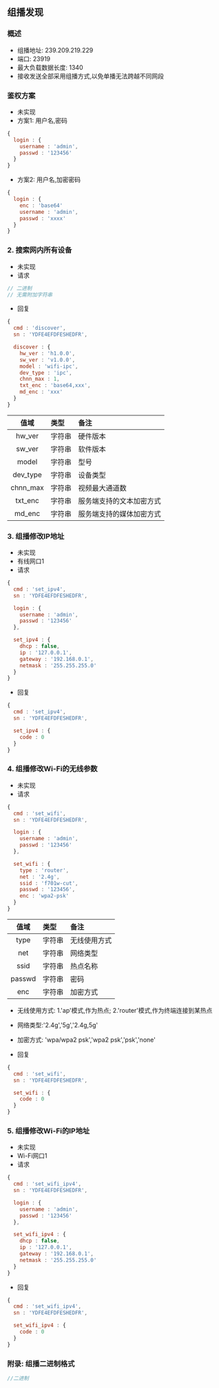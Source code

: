 ## 组播发现

### 概述

* 组播地址: 239.209.219.229
* 端口: 23919
* 最大负载数据长度: 1340
* 接收发送全部采用组播方式,以免单播无法跨越不同网段

### 鉴权方案

* 未实现
* 方案1: 用户名,密码

```javascript
{
  login : {
    username : 'admin',
    passwd : '123456'
  }
}
```

* 方案2: 用户名,加密密码

```javascript
{
  login : {
    enc : 'base64'
    username : 'admin',
    passwd : 'xxxx'
  }
}
```


### 2. 搜索网内所有设备

* 未实现
* 请求

```javascript
// 二进制
// 无需附加字符串
```

* 回复

```javascript
{
  cmd : 'discover',
  sn : 'YDFE4EFDFESHEDFR',

  discover : {
    hw_ver : 'h1.0.0',
    sw_ver : 'v1.0.0',
    model : 'wifi-ipc',
    dev_type : 'ipc',
    chnn_max : 1,
    txt_enc : 'base64,xxx',
    md_enc : 'xxx'
  }
}
```

|  值域     | 类型       |   备注    |
|:---------:|:--------- |:--------- |
| hw_ver    | 字符串     | 硬件版本 |
| sw_ver    | 字符串     | 软件版本 |
| model     | 字符串     | 型号 |
| dev_type  | 字符串     | 设备类型 |
| chnn_max  | 字符串     | 视频最大通道数 |
| txt_enc   | 字符串     | 服务端支持的文本加密方式 |
| md_enc    | 字符串     | 服务端支持的媒体加密方式 |

### 3. 组播修改IP地址

* 未实现
* 有线网口1
* 请求

```javascript
{
  cmd : 'set_ipv4',
  sn : 'YDFE4EFDFESHEDFR',

  login : {
    username : 'admin',
    passwd : '123456'
  },

  set_ipv4 : {
    dhcp : false,
    ip : '127.0.0.1',
    gateway : '192.168.0.1',
    netmask : '255.255.255.0'
  }
}
```

* 回复

```javascript
{
  cmd : 'set_ipv4',
  sn : 'YDFE4EFDFESHEDFR',

  set_ipv4 : {
    code : 0
  }
}
```

### 4. 组播修改Wi-Fi的无线参数

* 未实现
* 请求

```javascript
{
  cmd : 'set_wifi',
  sn : 'YDFE4EFDFESHEDFR',

  login : {
    username : 'admin',
    passwd : '123456'
  },

  set_wifi : {
    type : 'router',
    net : '2.4g',
    ssid : 'f701w-cut',
    passwd : '123456',
    enc : 'wpa2-psk'
  }
}
```

|  值域     | 类型       |   备注    |
|:---------:|:--------- |:--------- |
| type      | 字符串     | 无线使用方式 |
| net       | 字符串     | 网络类型 |
| ssid      | 字符串     | 热点名称 |
| passwd    | 字符串     | 密码 |
| enc       | 字符串     | 加密方式 |

* 无线使用方式: 1.'ap'模式,作为热点; 2.'router'模式,作为终端连接到某热点
* 网络类型:'2.4g','5g','2.4g,5g'
* 加密方式: 'wpa/wpa2 psk','wpa2 psk','psk','none'

* 回复

```javascript
{
  cmd : 'set_wifi',
  sn : 'YDFE4EFDFESHEDFR',

  set_wifi : {
    code : 0
  }
}
```

### 5. 组播修改Wi-Fi的IP地址

* 未实现
* Wi-Fi网口1
* 请求

```javascript
{
  cmd : 'set_wifi_ipv4',
  sn : 'YDFE4EFDFESHEDFR',

  login : {
    username : 'admin',
    passwd : '123456'
  },

  set_wifi_ipv4 : {
    dhcp : false,
    ip : '127.0.0.1',
    gateway : '192.168.0.1',
    netmask : '255.255.255.0'
  }
}
```

* 回复

```javascript
{
  cmd : 'set_wifi_ipv4',
  sn : 'YDFE4EFDFESHEDFR',

  set_wifi_ipv4 : {
    code : 0
  }
}
```

### 附录: 组播二进制格式

```javascript
//二进制
```
